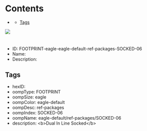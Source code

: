 



Contents
========

* [](#)
	* [Tags](#tags)
  
![][im]
# 

- ID: FOOTPRINT-eagle-eagle-default-ref-packages-SOCKED-06
- Name: 
- Description: 

## Tags

- hexID: 
- oompType: FOOTPRINT
- oompSize: eagle
- oompColor: eagle-default
- oompDesc: ref-packages
- oompIndex: SOCKED-06
- oompName: eagle-default/ref-packages/SOCKED-06
- description: &lt;b&gt;Dual In Line Socked&lt;/b&gt;



[im]: image.png
